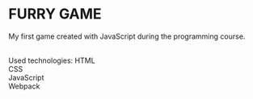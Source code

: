 # FURRY GAME

My first game created with JavaScript during the programming course.<br/><br/>

Used technologies:
HTML<br/>
CSS<br/>
JavaScript<br/>
Webpack<br/>
